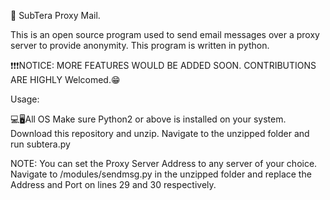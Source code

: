 📧 SubTera Proxy Mail.

This is an open source program used to send email
messages over a proxy server to provide anonymity. 
This program is written in python.




❗❗❗NOTICE: MORE FEATURES WOULD BE ADDED SOON. CONTRIBUTIONS ARE HIGHLY Welcomed.😁 



Usage:

💻🖥️All OS
Make sure Python2 or above is installed on your system. 
Download this repository and unzip. 
Navigate to the unzipped folder and run subtera.py


NOTE: You can set the Proxy Server Address to any server of your choice.
	  Navigate to /modules/sendmsg.py in the unzipped folder and replace
	  the Address and Port on lines 29 and 30 respectively.
